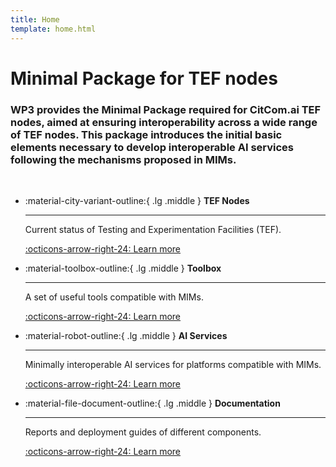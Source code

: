 ```yaml
---
title: Home
template: home.html
---
```

# Minimal Package for TEF nodes
### WP3 provides the Minimal Package required for CitCom.ai TEF nodes, aimed at ensuring interoperability across a wide range of TEF nodes. This package introduces the initial basic elements necessary to develop interoperable AI services following the mechanisms proposed in MIMs.
<br>

<div class="grid cards" markdown>

-   :material-city-variant-outline:{ .lg .middle } __TEF Nodes__

    ---

    Current status of Testing and Experimentation Facilities (TEF).

    [:octicons-arrow-right-24: Learn more](./tef/index.md)

-   :material-toolbox-outline:{ .lg .middle } __Toolbox__

    ---

    A set of useful tools compatible with MIMs.

    [:octicons-arrow-right-24: Learn more](./toolbox/index.md)

-   :material-robot-outline:{ .lg .middle } __AI Services__

    ---

    Minimally interoperable AI services for platforms compatible with MIMs.

    [:octicons-arrow-right-24: Learn more](./services/index.md)

-   :material-file-document-outline:{ .lg .middle } __Documentation__

    ---

    Reports and deployment guides of different components.

    [:octicons-arrow-right-24: Learn more](./documentation/index.md)

</div>